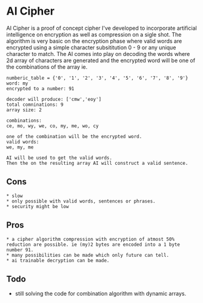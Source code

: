 # AI Cipher
AI Cipher is a proof of concept cipher I've developed to incorporate artificial intelligence on encryption as well as compression on a sigle shot. The algorithm is very basic on the encryption phase where valid words are encrypted using a simple character subsititution 0 - 9 or any unique character to match. The AI comes into play on decoding the words where 2d array of characters are generated and the encrypted word will be one of the combinations of the array ie. 

```
numberic_table = {'0', '1', '2', '3', '4', '5', '6', '7', '8', '9'}
word: my
encrypted to a number: 91

decoder will produce: ['cmw','eoy']
total comninations: 9
array size: 2

combinations:
ce, mo, wy, we, co, my, me, wo, cy

one of the combination will be the encrypted word.
valid words:
we, my, me

AI will be used to get the valid words.
Then the on the resulting array AI will construct a valid sentence.

```
## Cons
```
* slow
* only possible with valid words, sentences or phrases.
* security might be low
```

## Pros
```
* a cipher algorithm compression with encryption of atmost 50% reduction are possible. ie (my)2 bytes are encoded into a 1 byte number 91.
* many possibilities can be made which only future can tell.
* ai trainable decryption can be made.
```
## Todo
 * still solving the code for combination algorithm with dynamic arrays.
